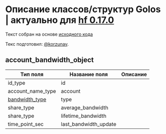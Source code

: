 # Описание классов/структур Golos | актуально для [hf 0.17.0](https://github.com/GolosChain/golos/releases/tag/v0.17.0)
Текст собран на основе [исходного кода](https://github.com/GolosChain/golos/tree/master/libraries/chain/include/golos/chain/account_object.hpp)

Текс подготовил: [@korzunav](https://golos.io/@korzunav).

## account_bandwidth_object


|Тип поля|Название поля|Описание|
|--------|-------------|--------|
|id_type|id||
|account_name_type|account||
|[bandwidth_type](bandwidth_type.md)|type||
|share_type|average_bandwidth||
|share_type|lifetime_bandwidth||
|time_point_sec|last_bandwidth_update||
